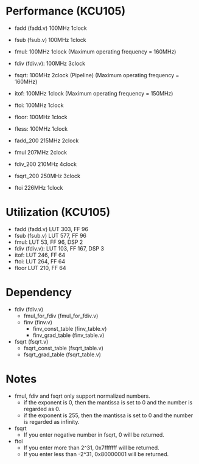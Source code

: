 # Performance (KCU105)
- fadd (fadd.v) 100MHz 1clock
- fsub (fsub.v) 100MHz 1clock
- fmul: 100MHz 1clock (Maximum operating frequency = 160MHz)
- fdiv (fdiv.v): 100MHz 3clock
- fsqrt: 100MHz 2clock (Pipeline) (Maximum operating frequency = 160MHz)
- itof: 100MHz 1clock (Maximum operating frequency = 150MHz)
- ftoi: 100MHz 1clock 
- floor: 100MHz 1clock
- fless: 100MHz 1clock

- fadd_200 215MHz 2clock
- fmul 207MHz 2clock
- fdiv_200 210MHz 4clock
- fsqrt_200 250MHz 3clock
- ftoi 226MHz 1clock


# Utilization (KCU105)
- fadd (fadd.v) LUT 303, FF 96
- fsub (fsub.v) LUT 577, FF 96
- fmul: LUT 53, FF 96, DSP 2
- fdiv (fdiv.v): LUT 103, FF 167, DSP 3
- itof: LUT 246, FF 64
- ftoi: LUT 264, FF 64
- floor LUT 210, FF 64

# Dependency
- fdiv (fdiv.v)
  - fmul_for_fdiv (fmul_for_fdiv.v)
  - finv (finv.v)
    - finv_const_table (finv_table.v)
    - finv_grad_table (finv_table.v)
- fsqrt (fsqrt.v)
  - fsqrt_const_table (fsqrt_table.v)
  - fsqrt_grad_table (fsqrt_table.v)
    
# Notes
- fmul, fdiv and fsqrt only support normalized numbers.
  - if the exponent is 0, then the mantissa is set to 0 and the number is regarded as 0.
  - if the exponent is 255, then the mantissa is set to 0 and the number is regarded as infinity.
- fsqrt
  - If you enter negative number in fsqrt, 0 will be returned.
- ftoi
  - If you enter more than 2^31, 0x7fffffff will be returned.
  - If you enter less than -2^31, 0x80000001 will be returned.
